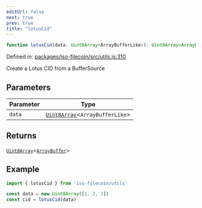 ```yaml
---
editUrl: false
next: true
prev: true
title: "lotusCid"
---
```


```ts
function lotusCid(data: Uint8Array<ArrayBufferLike>): Uint8Array<ArrayBuffer>
```

Defined in: [packages/iso-filecoin/src/utils.js:310](https://github.com/hugomrdias/filecoin/blob/main/packages/iso-filecoin/src/utils.js#L310)

Create a Lotus CID from a BufferSource

## Parameters

| Parameter | Type |
| ------ | ------ |
| `data` | [`Uint8Array`](https://developer.mozilla.org/docs/Web/JavaScript/Reference/Global_Objects/Uint8Array)\<`ArrayBufferLike`\> |

## Returns

[`Uint8Array`](https://developer.mozilla.org/docs/Web/JavaScript/Reference/Global_Objects/Uint8Array)\<[`ArrayBuffer`](https://developer.mozilla.org/docs/Web/JavaScript/Reference/Global_Objects/ArrayBuffer)\>

## Example

```js
import { lotusCid } from 'iso-filecoin/utils'

const data = new Uint8Array([1, 2, 3])
const cid = lotusCid(data)
```
